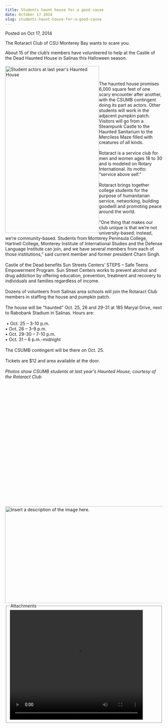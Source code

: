 ```yaml
---
title: Students haunt house for a good cause
date: October 17 2014
slug: students-haunt-house-for-a-good-cause
---
```


 



<span class="date">Posted on Oct 17, 2014    </span>
<p>The Rotaract Club of CSU Monterey Bay wants to scare you.</p>
<p>About 15 of the club&#x2019;s members have volunteered to help at the
Castle of the Dead Haunted House in Salinas this Halloween
season.<br>
<br>
<img alt="Student actors at last year&apos;s Haunted House" src="https://news.csumb.edu/sites/default/files/65/attachments/news/images/haunted_house_3.jpg" style="float:left; width:300px; height:533px"/></br></br></p>
<p>The haunted house promises 6,000 square feet of one scary
encounter after another, with the CSUMB contingent doing its part
as actors. Other students will work in the adjacent pumpkin
patch.<br>
Visitors will go from a Steampunk Castle to the Haunted Sanitarium
to the Merciless Maze filled with creatures of all kinds.<br>
<br>
Rotaract is a service club for men and women ages 18 to 30 and is
modeled on Rotary International. Its motto: &#x201C;service above
self.&#x201D;<br>
<br>
Rotaract brings together college students for the purpose of
humanitarian service, networking, building goodwill and promoting
peace around the world.<br>
<br>
&#x201C;One thing that makes our club unique is that we&#x2019;re not
university-based; instead, we&#x2019;re community-based. Students from
Monterey Peninsula College, Hartnell College, Monterey Institute of
International Studies and the Defense Language Institute can join,
and we have several members from each of those institutions,&#x201D; said
current member and former president Charn Singh.<br>
<br>
Castle of the Dead benefits Sun Streets Centers&#x2019; STEPS &#x2013; Safe Teens
Empowerment Program. Sun Street Centers works to prevent alcohol
and drug addiction by offering education, prevention, treatment and
recovery to individuals and families regardless of income.<br>
<br>
Dozens of volunteers from Salinas area schools will join the
Rotaract Club members in staffing the house and pumpkin
patch.<br>
<br>
The house will be &#x201C;haunted&#x201D; Oct. 25, 26 and 29-31 at 185 Maryal
Drive, next to Rabobank Stadium in Salinas.&#xA0;Hours are:<br>
<br>
&#x2028;&#x2022; Oct. 25 &#x2013; 3-10 p.m.&#x2028;<br>
&#x2022; Oct. 26 &#x2013; 3-9 p.m.<br>
&#x2022; Oct. 29-30 &#x2013; 7-10 p.m.<br>
&#x2022; Oct. 31 &#x2013; 6 p.m.-midnight<br>
<br>
The CSUMB contingent will be there on Oct. 25.<br>
<br>
Tickets are $12 and area available at the door.<br>
<br>
<em>Photos show CSUMB students at last year&apos;s Haunted House,
courtesy of the Rotaract Club</em></br></br></br></br></br></br></br></br></br></br></br></br></br></br></br></br></br></br></br></br></br></br></br></br></p>
<p><img alt="Insert a description of the image here." src="https://news.csumb.edu/sites/default/files/65/attachments/news/images/haunted_house_1.jpg" style="float:left; width:550px; height:309px"/></p>
<fieldset class="fieldgroup group-attachments">
<legend>Attachments</legend>
<div class="field field-type-emvideo field-field-attach-video">
<div class="field-items">
<div class="field-item odd">
<div class="emvideo emvideo-video emvideo-youtube">
<div class="emfield-emvideo emfield-emvideo-youtube">
<div id="emvideo-youtube-flash-wrapper-1">
<!--<object type="application/x-shockwave-flash" height="350" width="425" data="https://www.youtube.com/v/np_vgTuCkYU&amp;rel=0&amp;enablejsapi=1&amp;playerapiid=ytplayer&amp;fs=1" id="emvideo-youtube-flash-1">
          <param name="movie" value="https://www.youtube.com/v/np_vgTuCkYU&amp;rel=0&amp;enablejsapi=1&amp;playerapiid=ytplayer&amp;fs=1" />
          <param name="allowScriptAccess" value="sameDomain"/>
          <param name="quality" value="best"/>
          <param name="allowFullScreen" value="true"/>
          <param name="bgcolor" value="#FFFFFF"/>
          <param name="scale" value="noScale"/>
          <param name="salign" value="TL"/>
          <param name="FlashVars" value="playerMode=embedded" />
          <param name="wmode" value="transparent" />
        </object>-->
<video controls="" width="425" height="350">
<source src="https://r9---sn-o097zne6.googlevideo.com/videoplayback?ipbits=0&amp;mm=31&amp;dur=255.860&amp;id=o-ACSFIZQ-EOgar6AkG3R3OPL51Wf2T3TtA8ZaOVB0UHb9&amp;pl=23&amp;signature=21BD449585CC6B42F02D48BE0D5D8829AC166C02.28E000BF54D1DF47A6278A309F9EA77C1E7E4813&amp;ratebypass=yes&amp;expire=1422339861&amp;sver=3&amp;itag=18&amp;ip=198.189.249.65&amp;mt=1422318189&amp;initcwndbps=4207500&amp;sparams=dur,id,initcwndbps,ip,ipbits,itag,mm,ms,mv,pl,ratebypass,source,upn,expire&amp;source=youtube&amp;upn=J_7TWmhy2aM&amp;mv=m&amp;key=yt5&amp;fexp=900718,907263,916104,923368,927622,929821,930676,936121,9406392,941004,943917,947225,948124,952302,952605,952901,955301,957103,957105,957201,959701&amp;ms=au&amp;name=np_vgTuCkYU" type="video/mp4"/></video></div>
</div>
</div>
</div>
</div>
</div>
</fieldset>





```
